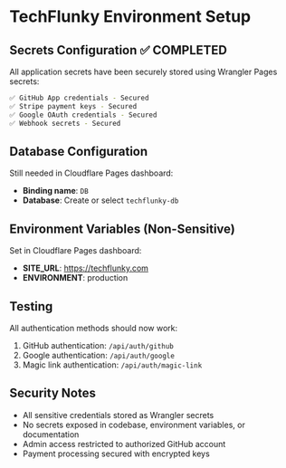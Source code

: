 # TechFlunky Environment Setup

## Secrets Configuration ✅ COMPLETED

All application secrets have been securely stored using Wrangler Pages secrets:

```bash
✅ GitHub App credentials - Secured
✅ Stripe payment keys - Secured
✅ Google OAuth credentials - Secured
✅ Webhook secrets - Secured
```

## Database Configuration

Still needed in Cloudflare Pages dashboard:
- **Binding name**: `DB`
- **Database**: Create or select `techflunky-db`

## Environment Variables (Non-Sensitive)

Set in Cloudflare Pages dashboard:
- **SITE_URL**: https://techflunky.com
- **ENVIRONMENT**: production

## Testing

All authentication methods should now work:
1. GitHub authentication: `/api/auth/github`
2. Google authentication: `/api/auth/google`
3. Magic link authentication: `/api/auth/magic-link`

## Security Notes

- All sensitive credentials stored as Wrangler secrets
- No secrets exposed in codebase, environment variables, or documentation
- Admin access restricted to authorized GitHub account
- Payment processing secured with encrypted keys